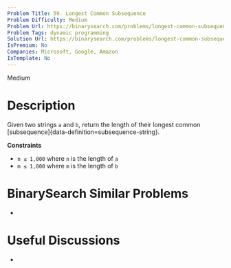```yaml
---
Problem Title: 59. Longest Common Subsequence
Problem Difficulty: Medium
Problem Url: https://binarysearch.com/problems/longest-common-subsequence/
Problem Tags: dynamic programming
Solution Url: https://binarysearch.com/problems/longest-common-subsequence/solutions/
IsPremium: No
Companies: Microsoft, Google, Amazon
IsTemplate: No
---
```


<span style="color: ;">Medium</span>

# Description

Given two strings `a` and `b`, return the length of their longest common [subsequence]{data-definition=subsequence-string}.

**Constraints**

- `n ≤ 1,000` where `n` is the length of `a`
- `m ≤ 1,000` where `m` is the length of `b`

# BinarySearch Similar Problems

- []()

# Useful Discussions

- []()
